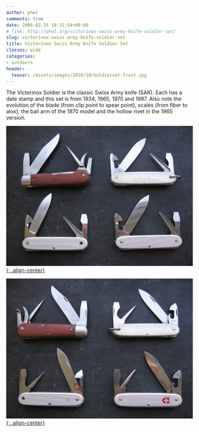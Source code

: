 ```yaml
---
author: phwl
comments: true
date: 2006-02-25 18:31:54+00:00
# link: http://phwl.org/victorinox-swiss-army-knife-soldier-set/
slug: victorinox-swiss-army-knife-soldier-set
title: Victorinox Swiss Army Knife Soldier Set
classes: wide
categories:
- outdoors
header:
  teaser: /assets/images/2018/10/soldierset-front.jpg
---
```


The Victorinox Soldier is the classic Swiss Army knife (SAK). Each has a date stamp and this set is from 1934, 1965, 1970 and 1997. Also note the evolution of the blade (from clip point to spear point), scales (from fiber to alox), the bail arm of the 1970 model and the hollow rivet in the 1965 version.

[![](/assets/images/2018/10/soldierset-back.jpg){: .align-center}](/assets/images/2018/10/soldierset-back.jpg)

[![](/assets/images/2018/10/soliderset-front.jpg){: .align-center}](/assets/images/2018/10/soliderset-front.jpg)
